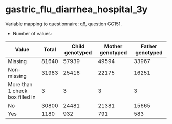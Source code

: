 # gastric_flu_diarrhea_hospital_3y
Variable mapping to questionnaire: q6, question GG151.
- Number of values:

| Value | Total | Child genotyped | Mother genotyped | Father genotyped |
| ----- | ----- | --------------- | ---------------- | ---------------- |
| Missing | 81640 | 57939 | 49594 | 33967 |
| Non-missing | 31983 | 25416 | 22175 | 16251 |
| More than 1 check box filled in | 3 | 3 | 3 |3 |
| No | 30800 | 24481 | 21381 |15665 |
| Yes | 1180 | 932 | 791 |583 |



